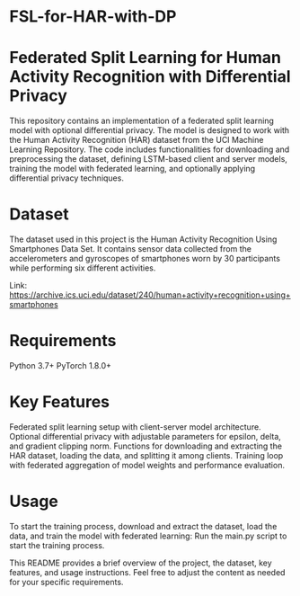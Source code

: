 # FSL-for-HAR-with-DP
# Federated Split Learning for Human Activity Recognition with Differential Privacy

This repository contains an implementation of a federated split learning model with optional differential privacy. The model is designed to work with the Human Activity Recognition (HAR) dataset from the UCI Machine Learning Repository. The code includes functionalities for downloading and preprocessing the dataset, defining LSTM-based client and server models, training the model with federated learning, and optionally applying differential privacy techniques.

# Dataset

The dataset used in this project is the Human Activity Recognition Using Smartphones Data Set. It contains sensor data collected from the accelerometers and gyroscopes of smartphones worn by 30 participants while performing six different activities.

Link: https://archive.ics.uci.edu/dataset/240/human+activity+recognition+using+smartphones

# Requirements

Python 3.7+
PyTorch 1.8.0+

# Key Features

Federated split learning setup with client-server model architecture.
Optional differential privacy with adjustable parameters for epsilon, delta, and gradient clipping norm.
Functions for downloading and extracting the HAR dataset, loading the data, and splitting it among clients.
Training loop with federated aggregation of model weights and performance evaluation.

# Usage

To start the training process, download and extract the dataset, load the data, and train the model with federated learning:
Run the main.py script to start the training process.

This README provides a brief overview of the project, the dataset, key features, and usage instructions. Feel free to adjust the content as needed for your specific requirements.
